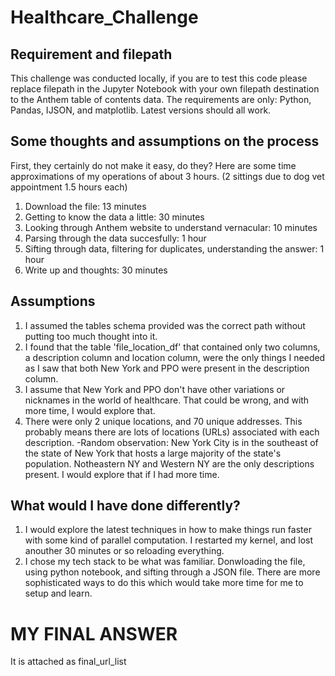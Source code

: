 # Healthcare_Challenge

## Requirement and filepath
This challenge was conducted locally, if you are to test this code please replace filepath in the Jupyter Notebook with your own filepath destination to the Anthem table of contents data.
The requirements are only: Python, Pandas, IJSON, and matplotlib. Latest versions should all work. 

## Some thoughts and assumptions on the process
First, they certainly do not make it easy, do they? Here are some time approximations of my operations of about 3 hours. (2 sittings due to dog vet appointment 1.5 hours each)
1) Download the file: 13 minutes
2) Getting to know the data a little: 30 minutes
3) Looking through Anthem website to understand vernacular: 10 minutes
4) Parsing through the data succesfully: 1 hour
5) Sifting through data, filtering for duplicates, understanding the answer: 1 hour
6) Write up and thoughts: 30 minutes

## Assumptions
1) I assumed the tables schema provided was the correct path without putting too much thought into it.
2) I found that the table 'file_location_df' that contained only two columns, a description column and location column,  were the only things I needed as I saw that both New York and PPO were present in the description column.
3) I assume that New York and PPO don't have other variations or nicknames in the world of healthcare. That could be wrong, and with more time, I would explore that.
4) There were only 2 unique locations, and 70 unique addresses. This probably means there are lots of locations (URLs) associated with each description.
   -Random observation: New York City is in the southeast of the state of New York that hosts a large majority of the state's population. Notheastern NY and Western NY are the only descriptions present. I would 
   explore that if I had more time.

## What would I have done differently?
1) I would explore the latest techniques in how to make things run faster with some kind of parallel computation. I restarted my kernel, and lost anouther 30 minutes or so reloading everything. 
2) I chose my tech stack to be what was familiar. Donwloading the file, using python notebook, and sifting through a JSON file. There are more sophisticated ways to do this which would take more time for me to setup and learn.

# MY FINAL ANSWER
It is attached as final_url_list
